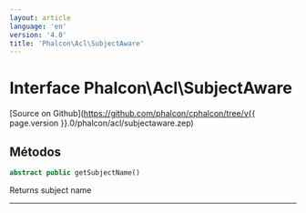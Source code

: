 ```yaml
---
layout: article
language: 'en'
version: '4.0'
title: 'Phalcon\Acl\SubjectAware'
---
```

# Interface **Phalcon\Acl\SubjectAware**

[Source on Github](https://github.com/phalcon/cphalcon/tree/v{{ page.version }}.0/phalcon/acl/subjectaware.zep)

## Métodos

```php
abstract public getSubjectName()
```

Returns subject name

* * *
